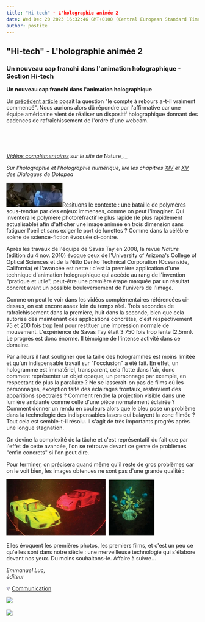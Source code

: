 ```yaml
---
title: "Hi-tech" - L'holographie animée 2
date: Wed Dec 20 2023 16:32:46 GMT+0100 (Central European Standard Time)
author: postite
---
```


## "Hi-tech" - L'holographie animée 2
### Un nouveau cap franchi dans l'animation holographique - Section Hi-tech
 **Un nouveau cap franchi dans l'animation holographique**

Un [précédent article](hitechhologtempsreel.html) posait la question "le compte à rebours a-t-il vraiment commencé". Nous aurions alors dû répondre par l'affirmative car une équipe américaine vient de réaliser un dispositif holographique donnant des cadences de rafraîchissement de l'ordre d'une webcam.

 

 

_[Vidéos complémentaires](http://www.nature.com/nature/journal/v468/n7320/abs/nature09521.html#supplementary-information) sur le site de_ Nature_._

_Sur l'holographie et l'holographie numérique, lire les chapitres [XIV](chap14holographie.html) et [XV](chap15holographienum.html) des Dialogues de Dotapea_

![Star wars - Hologramme de Leia](images/hitechholog2leia.jpg)Resituons le contexte : une bataille de polymères sous-tendue par des enjeux immenses, comme on peut l'imaginer. Qui inventera le polymère photoréfractif le plus rapide (le plus rapidement actualisable) afin d'afficher une image animée en trois dimension sans fatiguer l'oeil et sans exiger le port de lunettes ? Comme dans la célèbre scène de science-fiction évoquée ci-contre.

Après les travaux de l'équipe de Savas Tay en 2008, la revue _Nature_ (édition du 4 nov. 2010) évoque ceux de l'University of Arizona's College of Optical Sciences et de la Nitto Denko Technical Corporation (Oceanside, California) et l'avancée est nette : c'est la première application d'une technique d'animation holographique qui accède au rang de l'invention "pratique et utile", peut-être une première étape marquée par un résultat concret avant un possible bouleversement de l'univers de l'image.

Comme on peut le voir dans les vidéos complémentaires référencées ci-dessus, on est encore assez loin du temps réel. Trois secondes de rafraîchissement dans la première, huit dans la seconde, bien que cela autorise dès maintenant des applications concrètes, c'est respectivement 75 et 200 fois trop lent pour restituer une impression normale de mouvement. L'expérience de Savas Tay était 3 750 fois trop lente (2,5mn). Le progrès est donc énorme. Il témoigne de l'intense activité dans ce domaine.

Par ailleurs il faut souligner que la taille des hologrammes est moins limitée et qu'un indispensable travail sur "l'occlusion" a été fait. En effet, un hologramme est immatériel, transparent, cela flotte dans l'air, donc comment représenter un objet opaque, un personnage par exemple, en respectant de plus la parallaxe ? Ne se lasserait-on pas de films où les personnages, exception faite des éclairages frontaux, resteraient des apparitions spectrales ? Comment rendre la projection visible dans une lumière ambiante comme celle d'une pièce normalement éclairée ? Comment donner un rendu en couleurs alors que le bleu pose un problème dans la technologie des indispensables lasers qui balayent la zone filmée ? Tout cela est semble-t-il résolu. Il s'agit de très importants progrès après une longue stagnation.

On devine la complexité de la tâche et c'est représentatif du fait que par l'effet de cette avancée, l'on se retrouve devant ce genre de problèmes "enfin concrets" si l'on peut dire.

Pour terminer, on précisera quand même qu'il reste de gros problèmes car on le voit bien, les images obtenues ne sont pas d'une grande qualité :

![](images/hitechholog2voitures.jpg)  ![](images/hitechholog2fleurs.jpg)

Elles évoquent les premières photos, les premiers films, et c'est un peu ce qu'elles sont dans notre siècle : une merveilleuse technologie qui s'élabore devant nos yeux. Du moins souhaitons-le. Affaire à suivre...

_Emmanuel Luc,  
éditeur_



![](images/flechebas.gif) [Communication](http://www.artrealite.com/annonceurs.htm) 

[![](https://cbonvin.fr/sites/regie.artrealite.com/visuels/campagne1.png)](index-2.html#20131014)

![](https://cbonvin.fr/sites/regie.artrealite.com/visuels/campagne2.png)